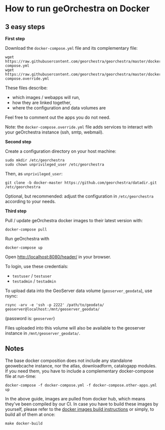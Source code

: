 # How to run geOrchestra on Docker

## 3 easy steps

**First step**

Download the `docker-compose.yml` file and its complementary file:
```
wget https://raw.githubusercontent.com/georchestra/georchestra/master/docker-compose.yml
wget https://raw.githubusercontent.com/georchestra/georchestra/master/docker-compose.override.yml
```
These files describe:
 * which images / webapps will run,
 * how they are linked together,
 * where the configuration and data volumes are

Feel free to comment out the apps you do not need.

Note: the `docker-compose.override.yml` file adds services to interact with your geOrchestra instance (ssh, smtp, webmail).

**Second step**

Create a configuration directory on your host machine:
```
sudo mkdir /etc/georchestra
sudo chown unprivileged_user /etc/georchestra
```
Then, as `unprivileged_user`:
```
git clone -b docker-master https://github.com/georchestra/datadir.git /etc/georchestra
```

Optional, but recommended: adjust the configuration in `/etc/georchestra` according to your needs.


**Third step**

Pull / update geOrchestra docker images to their latest version with:
```
docker-compose pull
```

Run geOrchestra with
```
docker-compose up
```

Open [http://localhost:8080/header/](http://localhost:8080/header/) in your browser.  

To login, use these credentials:
 * `testuser` / `testuser`
 * `testadmin` / `testadmin`

To upload data into the GeoServer data volume (`geoserver_geodata`), use rsync:
```
rsync -arv -e 'ssh -p 2222' /path/to/geodata/ geoserver@localhost:/mnt/geoserver_geodata/
```
(password is: `geoserver`)

Files uploaded into this volume will also be available to the geoserver instance in `/mnt/geoserver_geodata/`.


## Notes

The base docker composition does not include any standalone geowebcache instance, nor the atlas, downloadform, catalogapp modules. 
If you need them, you have to include a complementary docker-compose file at run-time:
```
docker-compose -f docker-compose.yml -f docker-compose.other-apps.yml up
```

In the above guide, images are pulled from docker hub, which means they've been compiled by our CI. 
In case you have to build these images by yourself, please refer to the [docker images build instructions](../docker/README.md) or simply, to build all of them at once:
```
make docker-build
```

